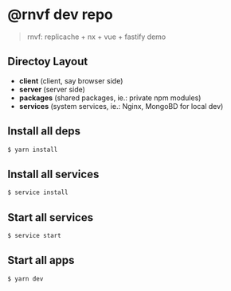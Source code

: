 # @rnvf dev repo

> rnvf: replicache + nx + vue + fastify demo

## Directoy Layout

- **client** (client, say browser side)
- **server** (server side)
- **packages** (shared packages, ie.: private npm modules)
- **services** (system services, ie.: Nginx, MongoBD for local dev)

## Install all deps

```bash
$ yarn install
```

## Install all services

```bash
$ service install
```

## Start all services

```bash
$ service start
```

## Start all apps

```bash
$ yarn dev
```